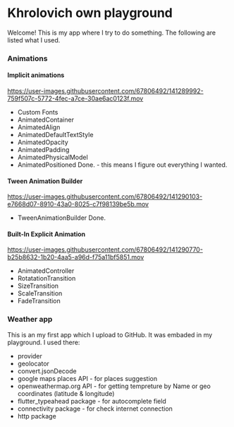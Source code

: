 # Khrolovich own playground

Welcome! This is my app where I try to do something.
The following are listed what I used.

### Animations

#### Implicit animations

https://user-images.githubusercontent.com/67806492/141289992-759f507c-5772-4fec-a7ce-30ae6ac0123f.mov

- Custom Fonts
- AnimatedContainer
- AnimatedAlign
- AnimatedDefaultTextStyle
- AnimatedOpacity
- AnimatedPadding
- AnimatedPhysicalModel
- AnimatedPositioned
Done. - this means I figure out everything I wanted.

#### Tween Animation Builder


https://user-images.githubusercontent.com/67806492/141290103-e7668d07-8910-43a0-8025-c7f98139be5b.mov


- TweenAnimationBuilder
Done.

#### Built-In Explicit Animation

https://user-images.githubusercontent.com/67806492/141290770-b25b8632-1b20-4aa5-a96d-f75a11bf5851.mov

- AnimatedController
- RotatationTransition
- SizeTransition
- ScaleTransition
- FadeTransition

### Weather app
This is an my first app which I upload to GitHub. It was embaded in my playground.
I used there:
- provider
- geolocator
- convert.jsonDecode
- google maps places API - for places suggestion
- openweathermap.org API - for getting tempreture by Name or geo coordinates (latitude & longitude)
- flutter_typeahead package - for autocomplete field
- connectivity package - for check internet connection
- http package 

